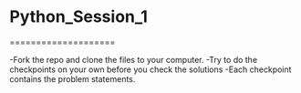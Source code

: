 # Python_Session_1
====================

-Fork the repo and clone the files to your computer. 
-Try to do the checkpoints on your own before you check the solutions
-Each checkpoint contains the problem statements.

